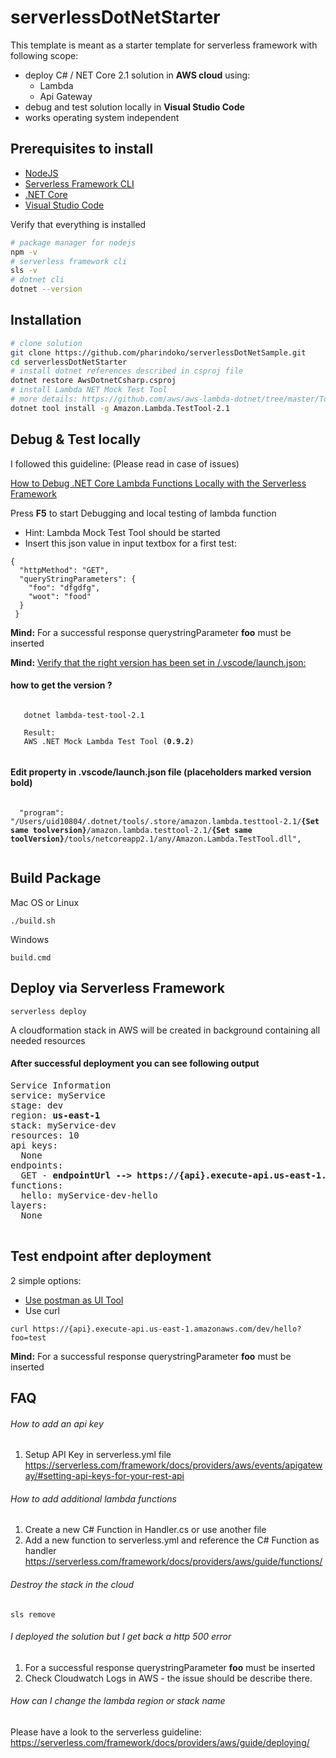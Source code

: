 # serverlessDotNetStarter
This template is meant as a starter template for serverless framework with following scope:
- deploy C# / NET Core 2.1 solution in __AWS cloud__ using:
  - Lambda
  - Api Gateway
- debug and test solution locally in __Visual Studio Code__
- works operating system independent

## Prerequisites to install
- [NodeJS](https://nodejs.org/en/)
- [Serverless Framework CLI](https://serverless.com)
- [.NET Core](https://dotnet.microsoft.com/)
- [Visual Studio Code](https://code.visualstudio.com/)


Verify that everything is installed
```bash
# package manager for nodejs
npm -v
# serverless framework cli
sls -v
# dotnet cli
dotnet --version
```

## Installation
```bash
# clone solution
git clone https://github.com/pharindoko/serverlessDotNetSample.git
cd serverlessDotNetStarter
# install dotnet references described in csproj file
dotnet restore AwsDotnetCsharp.csproj
# install Lambda NET Mock Test Tool
# more details: https://github.com/aws/aws-lambda-dotnet/tree/master/Tools/LambdaTestTool
dotnet tool install -g Amazon.Lambda.TestTool-2.1
```

## Debug & Test locally
I followed this guideline: (Please read in case of issues)

[How to Debug .NET Core Lambda Functions Locally with the Serverless Framework](https://itnext.io/how-to-debug-net-core-lambda-functions-locally-with-the-serverless-framework-dd1670bc22e2)

Press __F5__ to start Debugging and local testing of lambda function

- Hint: Lambda Mock Test Tool should be started
- Insert this json value in input textbox for a first test:
```
{
  "httpMethod": "GET",
  "queryStringParameters": {
    "foo": "dfgdfg",
    "woot": "food"
  }
 }

```

__Mind:__ For a successful response querystringParameter __foo__ must be inserted

__Mind:__ [Verify that the right version has been set in /.vscode/launch.json:](https://github.com/pharindoko/serverlessDotNetStarter/blob/a9cacc1a598c65810a4a1458d3ce13391335fb79/.vscode/launch.json#L12)

  #### how to get the version ?
  <pre><code>
   dotnet lambda-test-tool-2.1

   Result:
   AWS .NET Mock Lambda Test Tool (<b>0.9.2</b>)
  </pre></code>

  #### Edit property in .vscode/launch.json file (placeholders marked version bold)
  <pre><code>
  "program": "/Users/uid10804/.dotnet/tools/.store/amazon.lambda.testtool-2.1/<b>{Set same toolversion}</b>/amazon.lambda.testtool-2.1/<b>{Set same toolVersion}</b>/tools/netcoreapp2.1/any/Amazon.Lambda.TestTool.dll",
  </pre></code>



## Build Package 
Mac OS or Linux
```
./build.sh
```

Windows 
```
build.cmd
```

## Deploy via Serverless Framework
```
serverless deploy
```
A cloudformation stack in AWS will be created in background containing all needed resources

#### After successful deployment you can see following output
<pre>
Service Information
service: myService
stage: dev
region: <b>us-east-1</b>
stack: myService-dev
resources: 10
api keys:
  None
endpoints:
  GET - <b>endpointUrl --> https://{api}.execute-api.us-east-1.amazonaws.com/dev/hello</b>
functions:
  hello: myService-dev-hello
layers:
  None

</pre>

## Test endpoint after deployment
2 simple options:
- [Use postman as UI Tool](https://www.getpostman.com/)
- Use curl
```
curl https://{api}.execute-api.us-east-1.amazonaws.com/dev/hello?foo=test
```
__Mind:__ For a successful response querystringParameter __foo__ must be inserted

## FAQ

######  How to add an api key

1. Setup API Key in serverless.yml file
https://serverless.com/framework/docs/providers/aws/events/apigateway/#setting-api-keys-for-your-rest-api

###### How to add additional lambda functions

1. Create a new C# Function in Handler.cs or use another file
2. Add a new function to serverless.yml and reference the C# Function as handler
https://serverless.com/framework/docs/providers/aws/guide/functions/

###### Destroy the stack in the cloud
```
sls remove
```
###### I deployed the solution but I get back a http 500 error

1. For a successful response querystringParameter __foo__ must be inserted
2. Check Cloudwatch Logs in AWS - the issue should be describe there.

###### How can I change the lambda region or stack name

Please have a look to the serverless guideline: https://serverless.com/framework/docs/providers/aws/guide/deploying/
